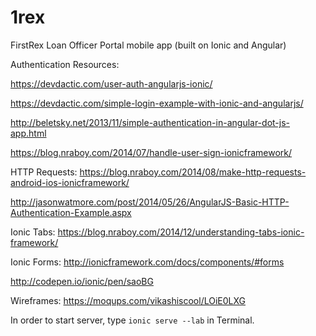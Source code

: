 # 1rex

FirstRex Loan Officer Portal mobile app (built on Ionic and Angular)

Authentication Resources:

https://devdactic.com/user-auth-angularjs-ionic/

https://devdactic.com/simple-login-example-with-ionic-and-angularjs/

http://beletsky.net/2013/11/simple-authentication-in-angular-dot-js-app.html

https://blog.nraboy.com/2014/07/handle-user-sign-ionicframework/

HTTP Requests:
https://blog.nraboy.com/2014/08/make-http-requests-android-ios-ionicframework/

http://jasonwatmore.com/post/2014/05/26/AngularJS-Basic-HTTP-Authentication-Example.aspx


Ionic Tabs:
https://blog.nraboy.com/2014/12/understanding-tabs-ionic-framework/

Ionic Forms:
http://ionicframework.com/docs/components/#forms

http://codepen.io/ionic/pen/saoBG

Wireframes:
https://moqups.com/vikashiscool/LOiE0LXG


In order to start server, type `ionic serve --lab` in Terminal.
